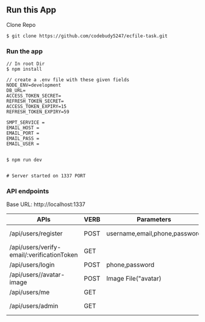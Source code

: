 ## Run this App

Clone Repo
```
$ git clone https://github.com/codebudy5247/ecfile-task.git
```

### Run the app
```
// In root Dir
$ npm install

// create a .env file with these given fields
NODE_ENV=development
DB_URL=
ACCESS_TOKEN_SECRET=
REFRESH_TOKEN_SECRET=
ACCESS_TOKEN_EXPIRY=15
REFRESH_TOKEN_EXPIRY=59

SMPT_SERVICE = 
EMAIL_HOST = 
EMAIL_PORT =  
EMAIL_PASS = 
EMAIL_USER = 


$ npm run dev


# Server started on 1337 PORT
```

### API endpoints

Base URL: http://localhost:1337

| APIs | VERB | Parameters | Description |
| --- | --- | --- | --- |
| /api/users/register | POST | username,email,phone,password | Register user. |
| /api/users/verify-email/:verificationToken | GET |  | Verify Email |
| /api/users/login | POST | phone,password | Login user |
| /api/users//avatar-image | POST | Image File("avatar) | Update user avatar |
| /api/users/me | GET |  | USer Profile |
| /api/users/admin | GET |  | Get List Of Users |